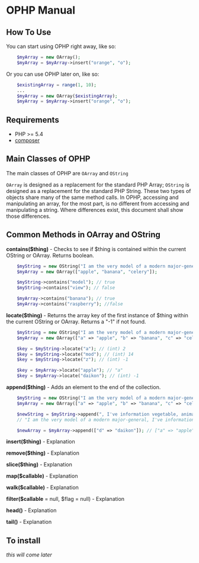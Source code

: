 # OPHP Manual

## How To Use
You can start using OPHP right away, like so:

```php
    $myArray = new OArray();
    $myArray = $myArray->insert("orange", "o");
```

Or you can use OPHP later on, like so:

```php
    $existingArray = range(1, 10);
    ...
    $myArray = new OArray($existingArray);
    $myArray = $myArray->insert("orange", "o");
```

## Requirements
* PHP >= 5.4
* [composer](http://getcomposer.org)

## Main Classes of OPHP
The main classes of OPHP are `OArray` and `OString`

`OArray` is designed as a replacement for the standard PHP Array; `OString` is designed as a replacement for the standard PHP String. These two types of objects share many of the same method calls. In OPHP, accessing and manipulating an array, for the most part, is no different from accessing and manipulating a string. Where differences exist, this document shall show those differences.

## Common Methods in OArray and OString

**contains($thing)** - Checks to see if $thing is contained within the current OString or OArray. Returns boolean.

```php
    $myString = new OString("I am the very model of a modern major-general");
    $myArray = new OArray(["apple", "banana", "celery"]);

    $myString->contains("model"); // true
    $myString->contains("view"); // false

    $myArray->contains("banana"); // true
    $myArray->contains("raspberry"); //false
```

**locate($thing)** - Returns the array key of the first instance of $thing within the current OString or OArray. Returns a "-1" if not found.

```php
    $myString = new OString("I am the very model of a modern major-general");
    $myArray = new OArray(["a" => "apple", "b" => "banana", "c" => "celery"]);

    $key = $myString->locate("a"); // (int) 2
    $key = $myString->locate("mod"); // (int) 14
    $key = $myString->locate("z"); // (int) -1

    $key = $myArray->locate("apple"); // "a"
    $key = $myArray->locate("daikon"); // (int) -1
```

**append($thing)** - Adds an element to the end of the collection.

```php
    $myString = new OString("I am the very model of a modern major-general");
    $myArray = new OArray(["a" => "apple", "b" => "banana", "c" => "celery"]);

    $newString = $myString->append(", I've information vegetable, animal, and mineral");
    // "I am the very model of a modern major-general, I've information vegetable, animal, and mineral"

    $newArray = $myArray->append(["d" => "daikon"]); // ["a" => "apple", "b" => "banana", "c" => "celery", ["d" => "daikon"]]
```

**insert($thing)** - Explanation

**remove($thing)** - Explanation

**slice($thing)** - Explanation

**map($callable)** - Explanation

**walk($callable)** - Explanation

**filter($callable** = null, $flag = null) - Explanation

**head()** - Explanation

**tail()** - Explanation

## To install
*this will come later*
